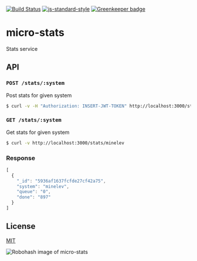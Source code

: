 [![Build Status](https://travis-ci.org/telemark/micro-stats.svg?branch=master)](https://travis-ci.org/telemark/micro-stats)
[![js-standard-style](https://img.shields.io/badge/code%20style-standard-brightgreen.svg?style=flat)](https://github.com/feross/standard)
[![Greenkeeper badge](https://badges.greenkeeper.io/telemark/micro-stats.svg)](https://greenkeeper.io/)

# micro-stats

Stats service

## API

### ```POST /stats/:system```

Post stats for given system

```bash
$ curl -v -H "Authorization: INSERT-JWT-TOKEN" http://localhost:3000/stats/minelev -d '{"queue": "10", "done": "42"}'
```

### ```GET /stats/:system```

Get stats for given system

```bash
$ curl -v http://localhost:3000/stats/minelev
```

### Response

```JavaScript
[
  {
    "_id": "5936af1637fcfde27cf42a75",
    "system": "minelev",
    "queue": "0",
    "done": "897"
  }
]
```

## License

[MIT](LICENSE)

![Robohash image of micro-stats](https://robots.kebabstudios.party/micro-stats.png "Robohash image of micro-stats")
